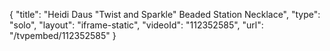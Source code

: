 {
    "title": "Heidi Daus \"Twist and Sparkle\" Beaded Station Necklace",
    "type": "solo",
    "layout": "iframe-static",
    "videoId": "112352585",
    "url": "\/tvpembed\/112352585"
}